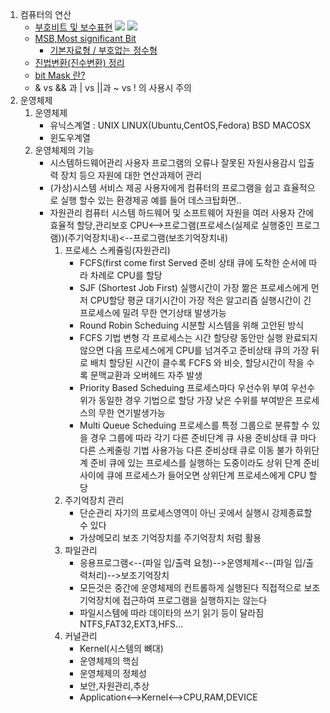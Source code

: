 1. 컴퓨터의 연산
   * [부호비트 및 보수표현](http://bloger.kr/34)
     ![](https://encrypted-tbn0.gstatic.com/images?q=tbn:ANd9GcTYGc_h21XwDhlyUXFC2G4mtQd6bVMQ4nrdqKdsgUDFBggt7X1V)
     ![](https://encrypted-tbn2.gstatic.com/images?q=tbn:ANd9GcQOFEb7rZxZUDYacrssJ96ylVUWinY23p3Lpmokdclw65fQ4G_mdQ)
   * [MSB,Most significant Bit](http://bloger.kr/32)
     * [기본자료형 / 부호없는 정수형](http://ddanzimind.tistory.com/32)	
   * [진법변환(진수변환) 정리](http://blog.naver.com/PostView.nhn?blogId=andjfrrk&logNo=20017501803)
   * [bit Mask 란?](http://blog.naver.com/PostView.nhn?blogId=skout123&logNo=50128841464)
   * & vs && 과 | vs ||과 ~ vs ! 의 사용시 주의 
2. 운영체제
   1. 운영체제 
      * 유닉스계열 : UNIX LINUX(Ubuntu,CentOS,Fedora) BSD MACOSX
      * 윈도우계열
   2. 운영체제의 기능 
      * 시스템하드웨어관리
        사용자 프로그램의 오류나 잘못된 자원사용감시 입출력 장치 등으 자원에 대한 연산과제어 관리
      * (가상)시스템 서비스 제공
        사용자에게 컴퓨터의 프로그램을 쉽고 효율적으로 실행 할수 있는 환경제공
        예를 들어 데스크탑화면..
      * 자원관리
        컴퓨터 시스템 하드웨어 및 소프트웨어 자원을 여러 사용자 간에 효율적 할당,관리보호
        CPU<-->프로그램(프로세스(실제로 실행중인 프로그램))(주기억장치내)<--프로그램(보조기억장치내)
        1. 프로세스 스케쥴링(자원관리)
           * FCFS(first come first Served
             준비 상태 큐에 도착한 순서에 따라 차례로 CPU를 할당
           * SJF (Shortest Job First)
             실행시간이 가장 짦은 프로세스에게 먼저 CPU할당
             평균 대기시간이 가장 적은 알고리즘
             실행시간이 긴 프로세스에 밀려 무한 연기상태 발생가능
           * Round Robin Scheduing
             시분할 시스템을 위해 고안된 방식
           * FCFS 기법 변형
             각 프로세스는 시간 할당량 동안만 실행
             완료되지 않으면 다음 프로세스에게 CPU를 넘겨주고 준비상태 큐의 가장 뒤로 배치
             할당된 시간이 클수록 FCFS 와 비슷, 할당시간이 작을 수록 문맥교환과 오버헤드 자주 발생 
           * Priority Based Scheduing
             프로세스마다 우선수위 부여
             우선수위가 동일한 경우 기법으로 할당
             가장 낮은 수위를 부여받은 프로세스의 무한 연기발생가능
           * Multi Queue Scheduing
             프로세스를 특정 그룹으로 분류할 수 있을 경우 그룹에 따라 각기 다른 준비단계 큐 사용
             준비상태 큐 마다 다른 스케줄링 기법 사용가능
             다른 준비상태 큐로 이동 불가
             하위단계 준비 큐에 있는 프로세스를 실행하는 도중이라도 상위 단계 준비사이에  큐에 프로세스가 들어오면 상위단계  프로세스에게 CPU 할당
        2. 주기억장치 관리
           * 단순관리
             자기의 프로세스영역이 아닌 곳에서 실행시 강제종료할 수 있다
           * 가상메모리 
             보조 기억장치를 주기억장치 처럼 활용
        3. 파일관리
           * 응용프로그램<--(파일 입/출력 요청)-->운영체제<--(파일 입/출력처리)-->보조기억장치
           * 모든것은 중간에 운영체제의 컨트롤하게 실행된다 직접적으로 보조기억장치에 접근하여 프로그램을 실행하지는 않는다
           * 파일시스템에 따라 데이타의 쓰기 읽기 등이 달라짐
             NTFS,FAT32,EXT3,HFS...
        4. 커널관리
           * Kernel(시스템의 뼈대)
           * 운영체제의 핵심
           * 운영체제의 정체성
           * 보안,자원관리,추상
           * Application<-->Kernel<-->CPU,RAM,DEVICE​
